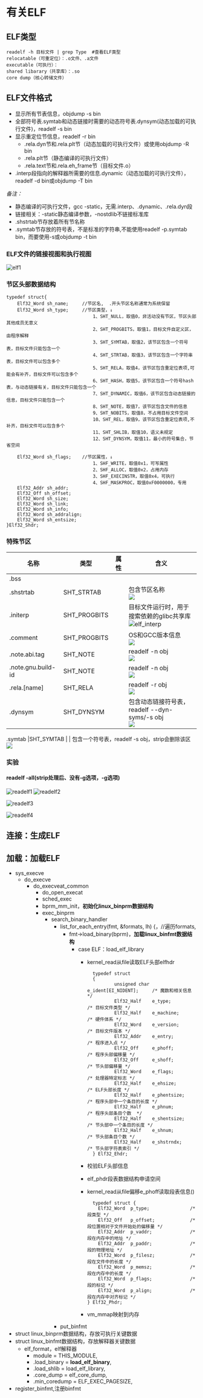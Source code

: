 # 有关ELF #

## ELF类型 ##
	readelf -h 目标文件 | grep Type  #查看ELF类型
	relocatable（可重定位）：.o文件、.a文件
	executable（可执行）：
	shared libarary（共享库）：.so
	core dump（核心转储文件）
	
## ELF文件格式 ##
- 显示所有节表信息，objdump -s bin
- 全部符号表.symtab和动态链接时需要的动态符号表.dynsym(动态加载的可执行文件)，readelf -s bin
- 显示重定位节信息，readelf -r bin
	- .rela.dyn节和.rela.plt节（动态加载的可执行文件）或使用objdump -R bin
	- .rela.plt节（静态编译的可执行文件）
	- .rela.text节和.rela.eh_frame节（目标文件.o）
- .interp段指向的解释器所需要的信息.dynamic（动态加载的可执行文件），readelf -d bin或objdump -T bin

*备注：*

- 静态编译的可执行文件，gcc -static，无需.interp、.dynamic、.rela.dyn段
- 链接相关：-static静态编译参数，-nostdlib不链接标准库
- .shstrtab节存放着所有节名称
- .symtab节存放的符号表，不是标准的字符串,不能使用readelf -p.symtab bin，而要使用-s或objdump -t bin

### ELF文件的链接视图和执行视图
![elf1](elf1.png)

### 节区头部数据结构
	typedef struct{
		Elf32_Word sh_name;		//节区名,  .开头节区名称通常为系统保留
		Elf32_Word sh_type;		//节区类型，↓
									1、SHT_NULL，取值0，非活动没有节区，节区头部其他成员无意义
									2、SHT_PROGBITS，取值1，目标文件自定义区，由程序解释
									3、SHT_SYMTAB，取值2，该节区包含一个符号表，目标文件只能包含一个
									4、SHT_STRTAB，取值3，该节区包含一个字符串表，目标文件可以包含多个
									5、SHT_RELA，取值4，该节区包含重定位表项,可能会有补齐，目标文件可以包含多个
									6、SHT_HASH，取值5，该节区包含一个符号hash表，与动态链接有关，目标文件只能包含一个
									7、SHT_DYNAMIC，取值6，该节区包含动态链接的信息，目标文件只能包含一个
									8、SHT_NOTE，取值7，该节区包含文件的信息
									9、SHT_NOBITS，取值8，不占用目标文件空间
									10、SHT_REL，取值9，该节区包含重定位表项,不补齐，目标文件可以包含多个
									11、SHT_SHLIB，取值10，语义未规定
									12、SHT_DYNSYM，取值11，最小的符号集合，节省空间
							
		Elf32_Word sh_flags;	//节区属性，↓
									1、SHF_WRITE，取值0x1，可写属性
									2、SHF_ALLOC，取值0x2，占用内存
									3、SHF_EXECINSTR，取值0x4，可执行
									4、SHF_MASKPROC，取值0xF0000000，专用
		Elf32_Addr sh_addr;
		Elf32_Off sh_offset;
		Elf32_Word sh_size;
		Elf32_Word sh_link;
		Elf32_Word sh_info;
		Elf32_Word sh_addralign;
		Elf32_Word sh_entsize;
	}Elf32_Shdr;

### 特殊节区

| 名称               | 类型         | 属性 | 含义                                                         |
| ------------------ | ------------ | ---- | ------------------------------------------------------------ |
| .bss               |              |      |                                                              |
| .shstrtab          | SHT_STRTAB   |      | 包含节区名称<br>![](elf_shstrtab.PNG)                        |
| .initerp           | SHT_PROGBITS |      | 目标文件运行时，用于搜索依赖的glibc共享库<br>![elf_interp](elf_interp.PNG) |
| .comment           | SHT_PROGBITS |      | OS和GCC版本信息<br>![](elf_comment.PNG)                      |
| .note.abi.tag      | SHT_NOTE     |      | readelf -n obj<br>![](elf_note_abi_tag.PNG)                  |
| .note.gnu.build-id | SHT_NOTE     |      | readelf -n obj<br>![](elf_note_gnu_buildid.PNG)              |
| .rela.[name]       | SHT_RELA     |      | readelf -r obj<br>![](elf_rela.PNG)                          |
| .dynsym            | SHT_DYNSYM   |      | 包含动态链接符号表，readelf --dyn-syms/-s obj<br>![](elf_dynsym.PNG) |

.symtab			|SHT_SYMTAB	     |				  |	包含一个符号表，readelf -s obj，strip会删除该区<br>![](elf_dynsym.PNG)

### 实验
#### readelf -all(strip处理后、没有-g选项，-g选项)
![readelf1](readelf1.PNG)
![readelf2](readelf2.PNG)

![readelf3](readelf3.PNG)

![readelf4](readelf4.PNG)

## 连接：生成ELF ##
## 加载：加载ELF ##
- sys\_execve
	- do\_execve
		- do\_execveat_common
			- do\_open_execat
			- sched\_exec
			- bprm\_mm_init，**初始化linux\_binprm数据结构**
			- exec\_binprm
				- search\_binary_handler
					- list\_for\_each_entry(fmt, &formats, lh) {，//遍历formats,
						- fmt->load_binary(bprm)，**加载linux\_binfmt数据结构**
							- case ELF：load\_elf_library
								- kernel_read从file读取ELF头部elfhdr
		
										typedef struct
										{
										  		unsigned char e_ident[EI_NIDENT];     /* 魔数和相关信息 */
										  		Elf32_Half    e_type;                 /* 目标文件类型 */
										  		Elf32_Half    e_machine;              /* 硬件体系 */
										  		Elf32_Word    e_version;              /* 目标文件版本 */
										  		Elf32_Addr    e_entry;                /* 程序进入点 */
										  		Elf32_Off     e_phoff;                /* 程序头部偏移量 */
										  		Elf32_Off     e_shoff;                /* 节头部偏移量 */
										  		Elf32_Word    e_flags;                /* 处理器特定标志 */
										  		Elf32_Half    e_ehsize;               /* ELF头部长度 */
										  		Elf32_Half    e_phentsize;            /* 程序头部中一个条目的长度 */
										  		Elf32_Half    e_phnum;                /* 程序头部条目个数  */
										  		Elf32_Half    e_shentsize;            /* 节头部中一个条目的长度 */
										  		Elf32_Half    e_shnum;                /* 节头部条目个数 */
										  		Elf32_Half    e_shstrndx;             /* 节头部字符表索引 */
										} Elf32_Ehdr;

								- 校验ELF头部信息
								- elf_phdr段表数据结构申请空间
								- kernel\_read从file偏移e_phoff读取段表信息()
								
										typedef struct {
										  Elf32_Word  p_type;				/* 段类型 */
										  Elf32_Off   p_offset;     	 	/* 段位置相对于文件开始处的偏移量 */
										  Elf32_Addr  p_vaddr;   			/* 段在内存中的地址 */
										  Elf32_Addr  p_paddr;   			/* 段的物理地址 */
										  Elf32_Word  p_filesz;				/* 段在文件中的长度 */
										  Elf32_Word  p_memsz;				/* 段在内存中的长度 */
										  Elf32_Word  p_flags;				/* 段的标记 */
										  Elf32_Word  p_align;				/* 段在内存中对齐标记 */
									  } Elf32_Phdr;

								- vm_mmap映射到内存
					- put_binfmt	
- struct linux_binprm数据结构，存放可执行关键数据
- struct linux_binfmt数据结构，存放解释器关键数据
	- elf\_format，elf解释器
		- module		= THIS_MODULE,
		- .load\_binary	= **load\_elf_binary**,
		- .load\_shlib	= load\_elf_library,
		- .core\_dump	= elf\_core_dump,
		- .min\_coredump	= ELF\_EXEC_PAGESIZE,
- register_binfmt,注册binfmt